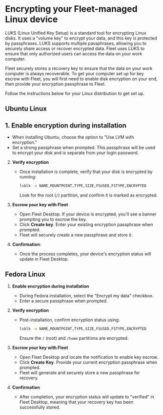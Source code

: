 # Encrypting your Fleet-managed Linux device

LUKS (Linux Unified Key Setup) is a standard tool for encrypting Linux disks. It uses a "volume key" to encrypt your data, and this key is protected by passphrases. LUKS supports multiple passphrases, allowing you to securely share access or recover encrypted data. Fleet uses LUKS to ensure that only authorized users can access the data on your work computer. 

Fleet securely stores a recovery key to ensure that the data on your work computer is always recoverable. To get your computer set up for key escrow with Fleet, you will first need to enable disk encryption on your end, then provide your encryption passphrase to Fleet.

Follow the instructions below for your Linux distribution to get set up.

## Ubuntu Linux

## 1. **Enable encryption during installation**

   - When installing Ubuntu, choose the option to "Use LVM with encryption."
   - Set a strong passphrase when prompted. This passphrase will be used to encrypt your disk and is separate from your login password.

   <!-- TODO: screenshot of Ubuntu setup -->

2. **Verify encryption**

   - Once installation is complete, verify that your disk is encrypted by running:
     ```bash
     lsblk -o NAME,MOUNTPOINT,TYPE,SIZE,FSUSED,FSTYPE,ENCRYPTED
     ```
     Look for the root (`/`) partition, and confirm it is marked as encrypted.

3. **Escrow your key with Fleet**

   - Open Fleet Desktop. If your device is encrypted, you'll see a banner prompting you to escrow the key.
   - Click **Create key**. Enter your existing encryption passphrase when prompted.
   - Fleet will securely create a new passphrase and store it.

4. **Confirmation**:
   - Once the process completes, your device's encryption status will update in Fleet Desktop.

## Fedora Linux

1. **Enable encryption during installation**
   - During Fedora installation, select the "Encrypt my data" checkbox.
   - Enter a secure passphrase when prompted.

   	<!-- TODO: screenshot of Fedora setup -->

2. **Verify encryption**
   - Post-installation, confirm encryption status using:
     ```bash
     lsblk -o NAME,MOUNTPOINT,TYPE,SIZE,FSUSED,FSTYPE,ENCRYPTED
     ```
     Ensure the `/` (root) and `/home` partitions are encrypted.

3. **Escrow your key with Fleet**
   - Open Fleet Desktop and locate the notification to enable key escrow.
   - Click **Create Key**. Provide your current encryption passphrase when prompted.
   - Fleet will generate and securely store a new passphrase for recovery.

4. **Confirmation**

   - After completion, your encryption status will update to "verified" in Fleet Desktop, meaning that your recovery key has been successfully stored.



<meta name="articleTitle" value="Encrypting your Fleet-managed Linux device">
<meta name="authorFullName" value="Rachael Shaw">
<meta name="authorGitHubUsername" value="rachaelshaw">
<meta name="category" value="guides">
<meta name="publishedOn" value="2024-11-25">
<meta name="description" value="Instructions for end users to encrypt Linux devices enrolled in Fleet.">